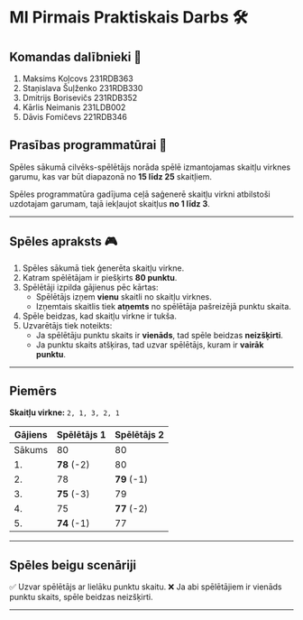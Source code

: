 # MI Pirmais Praktiskais Darbs 🛠️

## Komandas dalībnieki 👤

1. Maksims Koļcovs 231RDB363
2. Staņislava Šuļženko 231RDB330
3. Dmitrijs Borisevičs 231RDB352
4. Kārlis Neimanis 231LDB002
5. Dāvis Fomičevs 221RDB346


## Prasības programmatūrai 🎯

Spēles sākumā cilvēks-spēlētājs norāda spēlē izmantojamas skaitļu virknes garumu, kas var būt diapazonā no **15 līdz 25** skaitļiem.

Spēles programmatūra gadījuma ceļā saģenerē skaitļu virkni atbilstoši uzdotajam garumam, tajā iekļaujot skaitļus **no 1 līdz 3**.

---

## Spēles apraksts 🎮

1. Spēles sākumā tiek ģenerēta skaitļu virkne.
2. Katram spēlētājam ir piešķirts **80 punktu**.
3. Spēlētāji izpilda gājienus pēc kārtas:
   - Spēlētājs izņem **vienu** skaitli no skaitļu virknes.
   - Izņemtais skaitlis tiek **atņemts** no spēlētāja pašreizējā punktu skaita.
4. Spēle beidzas, kad skaitļu virkne ir tukša.
5. Uzvarētājs tiek noteikts:
   - Ja spēlētāju punktu skaits ir **vienāds**, tad spēle beidzas **neizšķirti**.
   - Ja punktu skaits atšķiras, tad uzvar spēlētājs, kuram ir **vairāk punktu**.

---

## Piemērs

**Skaitļu virkne:** `2, 1, 3, 2, 1`

| Gājiens | Spēlētājs 1 | Spēlētājs 2 |
| ------- | ----------- | ----------- |
| Sākums  | 80          | 80          |
| 1.      | **78** (-2) | 80          |
| 2.      | 78          | **79** (-1) |
| 3.      | **75** (-3) | 79          |
| 4.      | 75          | **77** (-2) |
| 5.      | **74** (-1) | 77          |

---

## Spēles beigu scenāriji

✅ Uzvar spēlētājs ar lielāku punktu skaitu.
❌ Ja abi spēlētājiem ir vienāds punktu skaits, spēle beidzas neizšķirti.

---


